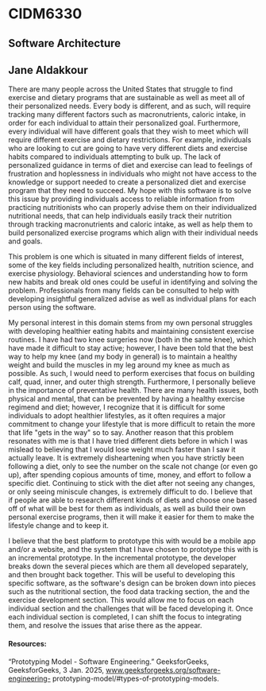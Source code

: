 # CIDM6330                      
## Software Architecture
## Jane Aldakkour


   There are many people across the United States that struggle to find exercise and dietary programs that are sustainable as well as meet all of their personalized needs. Every body is different, and as such, will require tracking many different factors such as macronutrients, caloric intake, in order for each individual to attain their personalized goal. Furthermore, every individual will have different goals that they wish to meet which will require different exercise and dietary restrictions. For example, individuals who are looking to cut are going to have very different diets and exercise habits compared to individuals attempting to bulk up. The lack of personalized guidance in terms of diet and exercise can lead to feelings of frustration and hoplessness in individuals who might not have access to the knowledge or support needed to create a personalized diet and exercise program that they need to succeed. My hope with this software is to solve this issue by providing individuals access to reliable information from practicing nutritionists who can properly advise them on their individualized nutritional needs, that can help individuals easily track their nutrition through tracking macronutrients and caloric intake, as well as help them to build personalized exercise programs which align with their individual needs and goals. 

   This problem is one which is situated in many different fields of interest, some of the key fields including personalized health, nutrition science, and exercise physiology. Behavioral sciences and understanding how to form new habits and break old ones could be useful in identifying and solving the problem. Professionals from many fields can be consulted to help with developing insightful generalized advise as well as individual plans for each person using the software.
   
  My personal interest in this domain stems from my own personal struggles with developing healthier eating habits and maintaining consistent exercise routines. I have had two knee surgeries now (both in the same knee), which have made it difficult to stay active; however, I have been told that the best way to help my knee (and my body in general) is to maintain a healthy weight and build the muscles in my leg around my knee as much as possible. As such, I would need to perform exercises that focus on building calf, quad, inner, and outer thigh strength. Furthermore, I personally believe in the importance of preventative health. There are many health issues, both physical and mental, that can be prevented by having a healthy exercise regimend and diet; however, I recognize that it is difficult for some individuals to adopt healthier lifestyles, as it often requires a major commitment to change your lifestyle that is more difficult to retain the more that life "gets in the way" so to say. Another reason that this problem resonates with me is that I have tried different diets before in which I was mislead to believing that I would lose weight much faster than I saw it actually leave. It is extremely disheartening when you have strictly been following a diet, only to see the number on the scale not change (or even go up), after spending copious amounts of time, money, and effort to follow a specific diet. Continuing to stick with the diet after not seeing any changes, or only seeing miniscule changes, is extremely difficult to do. I believe that if people are able to research different kinds of diets and choose one based off of what will be best for them as individuals, as well as build their own personal exercise programs, then it will make it easier for them to make the lifestyle change and to keep it. 
  
   I believe that the best platform to prototype this with would be a mobile app and/or a website, and the system that I have chosen to prototype this with is an incremental prototype. In the incremental prototype, the developer breaks down the several pieces which are them all developed separately, and then brought back together. This will be useful to developing this specific software, as the software's design can be broken down into pieces such as the nutritional section, the food data tracking section, the and the exercise development section. This would allow me to focus on each individual section and the challenges that will be faced developing it. Once each individual section is completed, I can shift the focus to integrating them, and resolve the issues that arise there as the appear. 

#### Resources:
“Prototyping Model - Software Engineering.” GeeksforGeeks, GeeksforGeeks, 3 Jan. 2025, www.geeksforgeeks.org/software-engineering- 
           prototyping-model/#types-of-prototyping-models. 


